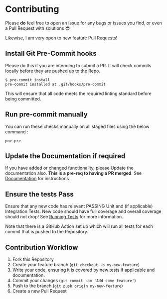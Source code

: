 # Contributing

Please **do** feel free to open an Issue for any bugs or issues you find, or
even a Pull Request with solutions 😎

Likewise, I am very open to new feature Pull Requests!

## Install Git Pre-Commit hooks

Please do this if you are intending to submit a PR. It will check commits
locally before they are pushed up to the Repo.

```console
$ pre-commit install
pre-commit installed at .git/hooks/pre-commit
```

This will ensure that all code meets the required linting standard before being
committed.

## Run pre-commit manually

You can run these checks manually on all staged files using the below command :

```console
poe pre
```

## Update the Documentation if required

If you have added or changed functionality, please Update the documentation
also. **This is a pre-req to having a PR merged**. See
[Documentation](../development/documentation/) for instructions

## Ensure the tests Pass

Ensure that any new code has relevant PASSING Unit and (if applicable)
Integration Tests. New code should have full coverage and overall coverage
should not drop! See [Running Tests](../development/local/#run-tests) for more
information.

Note that there is a GitHub Action set up which will run all tests for each
commit that is pushed to the Repository.

## Contribution Workflow

1. Fork this Repository
2. Create your feature branch (`git checkout -b my-new-feature`)
3. Write your code, ensuring it is covered by new tests if applicable and
   documentation.
4. Commit your changes (`git commit -am 'Add some feature'`)
5. Push to the branch (`git push origin my-new-feature`)
6. Create a new Pull Request

